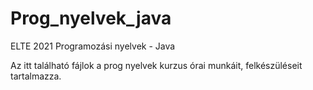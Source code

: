 # Prog_nyelvek_java
 ELTE 2021 Programozási nyelvek - Java

Az itt található fájlok a prog nyelvek kurzus órai munkáit, felkészüléseit tartalmazza.